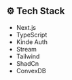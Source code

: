 ## <a name="tech-stack">⚙️ Tech Stack</a>

-   Next.js
-   TypeScript
-   Kinde Auth
-   Stream
-   Tailwind
-   ShadCn
-   ConvexDB
